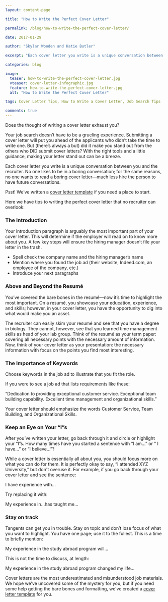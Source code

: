 ```yaml
---
layout: content-page

title: "How to Write the Perfect Cover Letter"

permalink: /blog/how-to-write-the-perfect-cover-letter/

date: 2017-01-29

author: "Skylar Wooden and Katie Butler"

excerpt: "Each cover letter you write is a unique conversation between you and the recruiter. No one likes to be in a boring conversation; for the same reasons, no one wants to read a boring cover letter—much less hire the person to have future conversations."

categories: blog

image:
  teaser: how-to-write-the-perfect-cover-letter.jpg
  vteaser: cover-letter-infographic.jpg
  feature: how-to-write-the-perfect-cover-letter.jpg
  alt: "How to Write the Perfect Cover Letter"

tags: Cover Letter Tips, How to Write a Cover Letter, Job Search Tips

comments: true
---
```


Does the thought of writing a cover letter exhaust you? 

Your job search doesn’t have to be a grueling experience. Submitting a cover letter will put you ahead of the applicants who didn’t take the time to write one. But (there’s always a but) did it make you stand out from the others who DID submit cover letters? With the right tools and a little guidance, making your letter stand out can be a breeze.

Each cover letter you write is a unique conversation between you and the recruiter. No one likes to be in a boring conversation; for the same reasons, no one wants to read a boring cover letter—much less hire the person to have future conversations. 

Psst! We’ve written a <a href="/join-pare-and-flourish/">cover letter template</a> if you need a place to start.

Here we have tips to writing the perfect cover letter that no recruiter can overlook: 

### The Introduction

Your introduction paragraph is arguably the most important part of your cover letter. This will determine if the employer will read on to know more about you. A few key steps will ensure the hiring manager doesn’t file your letter in the trash.

<ul>
  <li>Spell check the company name and the hiring manager’s name </li>
  <li>Mention where you found the job ad (their website, Indeed.com, an employee of the company, etc.)</li>
  <li>Introduce your next paragraphs </li>
</ul>

### Above and Beyond the Resumé

You’ve covered the bare bones in the resumé—now it’s time to highlight the most important. On a resumé, you showcase your education, experience, and skills; however, in your cover letter, you have the opportunity to dig into what would make you an asset. 

The recruiter can easily skim your resumé and see that you have a degree in biology. They cannot, however, see that you learned time management skills as head of your lab group. Think of the resumé as your term paper: covering all necessary points with the necessary amount of information. Now, think of your cover letter as your presentation: the necessary information with focus on the points you find most interesting.

### The Importance of Keywords

Choose keywords in the job ad to illustrate that you fit the role. 

If you were to see a job ad that lists requirements like these:

<span class="italicizeText">“Dedication to providing exceptional customer service. Exceptional team building capability. Excellent time management and organizational skills.”</span>

Your cover letter should emphasize the words <span class="italicizeText">Customer Service, Team Building, and Organizational Skills</span>.

### Keep an Eye on Your “I”s

After you’ve written your letter, go back through it and circle or highlight your “I”s. How many times have you started a sentence with “I am…” or “ I have…” or “I believe…”? 

While a cover letter is essentially all about you, you should focus more on what you can do for them. It is perfectly okay to say, “I attended XYZ University,” but don't overuse it. For example, if you go back through your cover letter and see the sentence: 
	
<span class="italicizeText">I have experience with…</span>

Try replacing it with:
	
<span class="italicizeText">My experience in…has taught me…</span>

### Stay on track

Tangents can get you in trouble. Stay on topic and don’t lose focus of what you want to highlight. You have one page; use it to the fullest. This is a time to briefly mention:

<span class="italicizeText">My experience in the study abroad program will…</span>

This is not the time to discuss, at length:

<span class="italicizeText">My experience in the study abroad program changed my life…</span>

Cover letters are the most underestimated and misunderstood job materials. We hope we’ve uncovered some of the mystery for you, but if you need some help getting the bare bones and formatting, we’ve created a <a href="/join-pare-and-flourish/">cover letter template</a> for you.